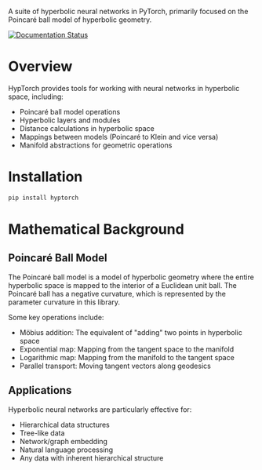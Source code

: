 A suite of hyperbolic neural networks in PyTorch, primarily focused on the Poincaré ball model of hyperbolic geometry.

[![Documentation Status](https://readthedocs.org/projects/hyptorch/badge/?version=latest)](https://hyptorch.readthedocs.io/en/latest/?badge=latest)

# Overview

HypTorch provides tools for working with neural networks in hyperbolic space, including:

- Poincaré ball model operations
- Hyperbolic layers and modules
- Distance calculations in hyperbolic space
- Mappings between models (Poincaré to Klein and vice versa)
- Manifold abstractions for geometric operations

# Installation

```bash
pip install hyptorch
```

# Mathematical Background

## Poincaré Ball Model

The Poincaré ball model is a model of hyperbolic geometry where the entire hyperbolic space is mapped to the interior of a Euclidean unit ball. The Poincaré ball has a negative curvature, which is represented by the parameter curvature in this library.

Some key operations include:

- Möbius addition: The equivalent of "adding" two points in hyperbolic space
- Exponential map: Mapping from the tangent space to the manifold
- Logarithmic map: Mapping from the manifold to the tangent space
- Parallel transport: Moving tangent vectors along geodesics

## Applications

Hyperbolic neural networks are particularly effective for:

- Hierarchical data structures
- Tree-like data
- Network/graph embedding
- Natural language processing
- Any data with inherent hierarchical structure
